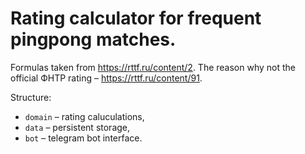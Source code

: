 # Rating calculator for frequent pingpong matches.

Formulas taken from https://rttf.ru/content/2.
The reason why not the official ФНТР rating – https://rttf.ru/content/91.

Structure:
* `domain` – rating caluculations,
* `data` – persistent storage,
* `bot` – telegram bot interface.
